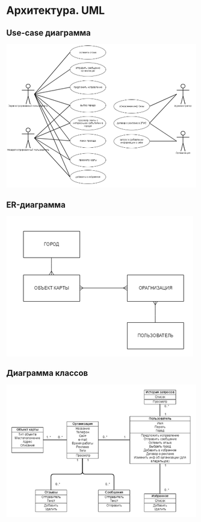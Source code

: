 Архитектура. UML
========================

## Use-case диаграмма ##
![](https://github.com/TestovaEvganiya/uml/raw/master/images/use_case.png)
<br />
## ER-диаграмма  ##
![](https://github.com/TestovaEvganiya/uml/raw/master/images/er.png)
<br />
## Диаграмма классов  ##
![](https://github.com/TestovaEvganiya/uml/raw/master/images/class.png)
<br />
